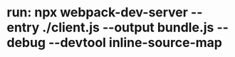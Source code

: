 # run: npx webpack-dev-server --entry ./client.js --output bundle.js --debug --devtool inline-source-map
